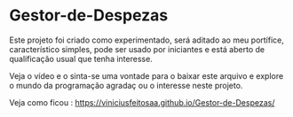 # Gestor-de-Despezas

Este projeto foi criado como experimentado, será aditado ao meu portífice, característico simples, pode ser usado por iniciantes e está aberto de qualificação usual que tenha interesse.

Veja o vídeo e o sinta-se uma vontade para o baixar este arquivo e explore o mundo da programação agradaç ou o interesse neste projeto.

Veja como ficou : https://viniciusfeitosaa.github.io/Gestor-de-Despezas/
